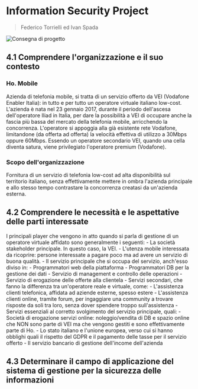 # Information Security Project
> Federico Torrielli ed Ivan Spada

![Consegna di progetto](https://i.imgur.com/aHBKo5g.png)

## 4.1 Comprendere l'organizzazione e il suo contesto

### Ho. Mobile

Azienda di telefonia mobile, si tratta di un servizio offerto da VEI (Vodafone Enabler Italia): in tutto e per tutto un operatore virtuale italiano low-cost.
L'azienda è nata nel 23 gennaio 2017, durante il periodo dell'ascesa dell'operatore Iliad in Italia, per dare la possibilità a VEI di occupare anche
la fascia più bassa del mercato della telefonia mobile, arricchendo la concorrenza.
L'operatore si appoggia alla già esistente rete Vodafone, limitandone (da offerta ad offerta) la velocità effettiva di utilizzo a 30Mbps oppure 60Mbps.
Essendo un operatore secondario VEI, quando una cella diventa satura, viene privilegiato l'operatore premium (Vodafone).

### Scopo dell'organizzazione

Fornitura di un servizio di telefonia low-cost ad alta disponibilità sul territorio italiano, senza effettivamente mettere in ombra l'azienda principale
e allo stesso tempo contrastare la concorrenza creatasi da un'azienda esterna.

## 4.2 Comprendere le necessità e le aspettative delle parti interessate

I principali player che vengono in atto quando si parla di gestione di un operatore virtuale affidato sono generalmente i seguenti:
    - La società stakeholder principale. In questo caso, la VEI.
    - L'utenza mobile interessata da ricoprire: persone interessate a pagare poco ma ad avere un servizio di buona qualità.
    - Il servizio principale che si occupa del servizio, anch'esso diviso in:
        - Programmatori web della piattaforma
        - Programmatori DB per la gestione dei dati
        - Servizio di management e controllo delle operazioni
        - Servizio di erogazione delle offerte alla clientela
    - Servizi secondari, che fanno la differenza tra un'operatore reale e virtuale, come:
        - L'assistenza clienti telefonica, affidata ad aziende esterne, spesso estere
        - L'assistenza clienti online, tramite forum, per ingaggiare una community a trovare risposte da soli tra loro, senza dover spendere troppo sull'assistenza
    - Servizi essenziali al corretto svolgimento del servizio principale, quali:
        - Società di erogazione servizi online: noleggio/vendita di DB e spazio online che NON sono parte di VEI ma che vengono gestiti e sono effettivamente parte di Ho.
        - Lo stato italiano e l'unione europea, verso cui si hanno obblighi quali il rispetto del GDPR e il pagamento delle tasse per il servizio offerto
        - Il servizio bancario di gestione dell'income dell'azienda

## 4.3 Determinare il campo di applicazione del sistema di gestione per la sicurezza delle informazioni


